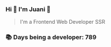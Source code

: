 ### Hi 👋 I&#39;m Juani 🦁

> I&#39;m a Frontend Web Developer SSR

### 📚 Days being a developer: 789
